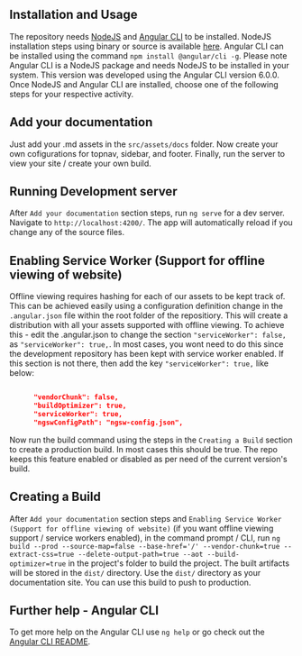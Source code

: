 
## Installation and Usage


The repository needs [NodeJS](https://nodejs.org/) and [Angular CLI](https://cli.angular.io/) to be installed. NodeJS installation steps using binary or source is available [here](https://nodejs.org/en/download/). Angular CLI can be installed using the command `npm install @angular/cli -g`. Please note Angular CLI is a NodeJS package and needs NodeJS to be installed in your system. This version was developed using the Angular CLI version 6.0.0. Once NodeJS and Angular CLI are installed, choose one of the following steps for your respective activity.


## Add your documentation


Just add your .md assets in the `src/assets/docs` folder. Now create your own cofigurations for topnav, sidebar, and footer. Finally, run the server to view your site / create your own build.


## Running Development server


After `Add your documentation` section steps, run `ng serve` for a dev server. Navigate to `http://localhost:4200/`. The app will automatically reload if you change any of the source files.


## Enabling Service Worker (Support for offline viewing of website)


Offline viewing requires hashing for each of our assets to be kept track of. This can be achieved easily using a configuration definition change in the `.angular.json` file within the root folder of the repositiory. This will create a distribution with all your assets supported with offline viewing. To achieve this - edit the .angular.json to change the section `"serviceWorker": false,` as `"serviceWorker": true,`. In most cases, you wont need to do this since the development repository has been kept with service worker enabled. If this section is not there, then add the key `"serviceWorker": true,` like below:


```json

      "vendorChunk": false,
      "buildOptimizer": true,
      "serviceWorker": true,
      "ngswConfigPath": "ngsw-config.json",

```


Now run the build command using the steps in the `Creating a Build` section to create a production build. In most cases this should be true. The repo keeps this feature enabled or disabled as per need of the current version's build.


## Creating a Build


After `Add your documentation` section steps and `Enabling Service Worker (Support for offline viewing of website)` (if you want offline viewing support / service workers enabled), in the command prompt / CLI, run `ng build --prod --source-map=false --base-href='/' --vendor-chunk=true --extract-css=true --delete-output-path=true --aot --build-optimizer=true` in the project's folder to build the project. The built artifacts will be stored in the `dist/` directory. Use the `dist/` directory as your documentation site. You can use this build to push to production.


## Further help - Angular CLI


To get more help on the Angular CLI use `ng help` or go check out the [Angular CLI README](https://github.com/angular/angular-cli/blob/master/README.md).
